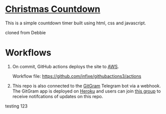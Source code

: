 # <a href='http://infixe.click/countdown/' target="_blank">Christmas Countdown</a> 
 This is a simple countdown timer built using html, css and javascript.

cloned from Debbie

# Workflows

1) On commit, GitHub actions deploys the site to <a href='https://githubactions3.s3.ap-southeast-1.amazonaws.com/index.html'>AWS</a>.

   Workflow file: https://github.com/infixe/githubactions3/actions

2) This repo is also connected to the <a href='https://github.com/infixe/GitGram'> GitGram</a> Telegram bot via a webhook. The GitGram app is deployed on <a href='https://gitupdates.herokuapp.com/'>Heroku</a> and users can join <a href='https://t.me/+Q_W584iiPGYwNjZl'> this group</a> to receive notifcations of updates on this repo. 


testing 123

  
